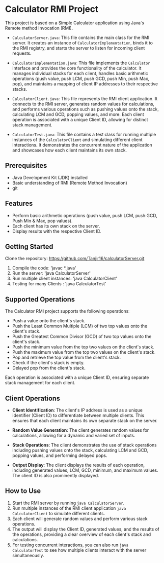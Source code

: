 # Calculator RMI Project

This project is based on a Simple Calculator application using Java's Remote method Invocation (RMI). 

- `CalculatorServer.java`: This file contains the main class for the RMI server. It creates an instance of `CalculatorImplementation`, binds it to the RMI registry, and starts the server to listen for incoming client requests.

- `CalculatorImplementation.java`: This file implements the `Calculator` interface and provides the core functionality of the calculator. It manages individual stacks for each client, handles basic arithmetic operations (push value, push LCM, push GCD, push Min, push Max, pop), and maintains a mapping of client IP addresses to their respective stacks.

- `CalculatorClient.java`: This file represents the RMI client application. It connects to the RMI server, generates random values for calculations, and performs various operations such as pushing values onto the stack, calculating LCM and GCD, popping values, and more. Each client operation is associated with a unique Client ID, allowing for distinct stack management.

- `CalculatorTest.java`: This file contains a test class for running multiple instances of the `CalculatorClient` and simulating different client interactions. It demonstrates the concurrent nature of the application and showcases how each client maintains its own stack.

## Prerequisites

- Java Development Kit (JDK) installed
- Basic understanding of RMI (Remote Method Invocation)
- git



## Features

- Perform basic arithmetic operations (push value, push LCM, push GCD, Push Min & Max, pop values).
- Each client has its own stack on the server.
- Display results with the respective Client ID.

## Getting Started

Clone the repository: https://github.com/Tanjir16/calculatorServer.git

1. Compile the code: 'javac *.java'  
2. Run the server: 'java CalculatorServer'
3. Run multiple client instances: 'java CalculatorClient'
4. Testing for many Clients : 'java CalculatorTest'

## Supported Operations

The Calculator RMI project supports the following operations:

- Push a value onto the client's stack.
- Push the Least Common Multiple (LCM) of two top values onto the client's stack.
- Push the Greatest Common Divisor (GCD) of two top values onto the client's stack.
- Push the minimum value from the top two values on the client's stack.
- Push the maximum value from the top two values on the client's stack.
- Pop and retrieve the top value from the client's stack.
- Check if the client's stack is empty.
- Delayed pop from the client's stack.

Each operation is associated with a unique Client ID, ensuring separate stack management for each client.

## Client Operations

- **Client Identification**: The client's IP address is used as a unique identifier (Client ID) to differentiate between multiple clients. This ensures that each client maintains its own separate stack on the server.

- **Random Value Generation**: The client generates random values for calculations, allowing for a dynamic and varied set of inputs.

- **Stack Operations**: The client demonstrates the use of stack operations including pushing values onto the stack, calculating LCM and GCD, popping values, and performing delayed pops.

- **Output Display**: The client displays the results of each operation, including generated values, LCM, GCD, minimum, and maximum values. The client ID is also prominently displayed.


## How to Use

1. Start the RMI server by running `java CalculatorServer`.
2. Run multiple instances of the RMI client application `java CalculatorClient` to simulate different clients.
3. Each client will generate random values and perform various stack operations.
4. The output will display the Client ID, generated values, and the results of the operations, providing a clear overview of each client's stack and calculations.
5. For testing concurrent interactions, you can also run `java CalculatorTest` to see how multiple clients interact with the server simultaneously.